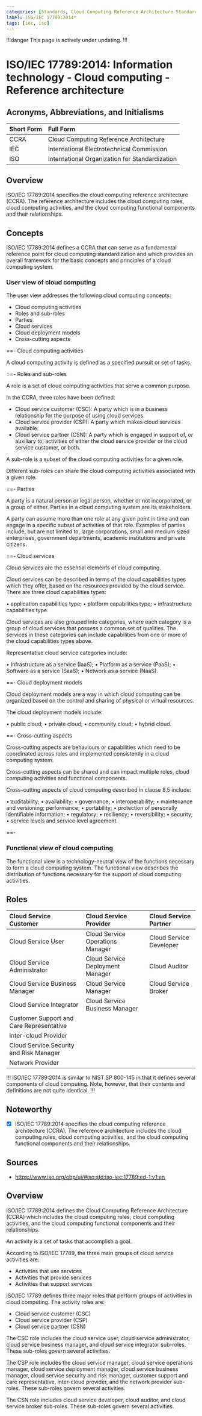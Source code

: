 ```yaml
---
categories: [Standards, Cloud Computing Reference Architecture Standards]
label: ISO/IEC 17789:2014*
tags: [iec, iso]
---
```


!!!danger
This page is actively under updating.
!!!

# ISO/IEC 17789:2014: Information technology - Cloud computing - Reference architecture

## Acronyms, Abbreviations, and Initialisms

Short Form | Full Form
:--- | :---
CCRA | Cloud Computing Reference Architecture
IEC | International Electrotechnical Commission
ISO | International Organization for Standardization

## Overview

ISO/IEC 17789:2014 specifies the cloud computing reference architecture (CCRA). The reference architecture includes the cloud computing roles, cloud computing activities, and the cloud computing functional components and their relationships.

## Concepts

ISO/IEC 17789:2014 defines a CCRA that can serve as a fundamental reference point for cloud computing standardization and which provides an overall framework for the basic concepts and principles of a cloud computing system.

### User view of cloud computing

The user view addresses the following cloud computing concepts:

- Cloud computing activities
- Roles and sub-roles
- Parties
- Cloud services
- Cloud deployment models
- Cross-cutting aspects

==- Cloud computing activities

A cloud computing activity is defined as a specified pursuit or set of tasks.

==- Roles and sub-roles

A role is a set of cloud computing activities that serve a common purpose.

In the CCRA, three roles have been defined:

- Cloud service customer (CSC): A party which is in a business relationship for the purpose of using cloud services.
- Cloud service provider (CSP): A party which makes cloud services available.
- Cloud service partner (CSN): A party which is engaged in support of, or auxiliary to, activities of either the cloud service provider or the cloud service customer, or both.

A sub-role is a subset of the cloud computing activities for a given role.

Different sub-roles can share the cloud computing activities associated with a given role.

==- Parties

A party is a natural person or legal person, whether or not incorporated, or a group of either. Parties in a cloud computing system are its stakeholders.

A party can assume more than one role at any given point in time and can engage in a specific subset of activities of that role. Examples of parties include, but are not limited to, large corporations, small and medium sized enterprises, government departments, academic institutions and private citizens.

==- Cloud services

Cloud services are the essential elements of cloud computing.

Cloud services can be described in terms of the cloud capabilities types which they offer, based on the resources provided by the cloud service. There are three cloud capabilities types:

• application capabilities type;
• platform capabilities type;
• infrastructure capabilities type.

Cloud services are also grouped into categories, where each category is a group of cloud services that possess a common set of qualities. The services in these categories can include capabilities from one or more of the cloud capabilities types above.

Representative cloud service categories include:

• Infrastructure as a service (IaaS);
• Platform as a service (PaaS);
• Software as a service (SaaS);
• Network as a service (NaaS).

==- Cloud deployment models

Cloud deployment models are a way in which cloud computing can be organized based on the control and sharing of physical or virtual resources.

The cloud deployment models include:

• public cloud;
• private cloud;
• community cloud;
• hybrid cloud.

==- Cross-cutting aspects

Cross-cutting aspects are behaviours or capabilities which need to be coordinated across roles and implemented consistently in a cloud computing system.

Cross-cutting aspects can be shared and can impact multiple roles, cloud computing activities and functional components.

Cross-cutting aspects of cloud computing described in clause 8.5 include:

• auditability;
• availability;
• governance;
• interoperability;
• maintenance and versioning;
performance;
• portability;
• protection of personally identifiable information;
• regulatory;
• resiliency;
• reversibility;
• security;
• service levels and service level agreement.

==-

### Functional view of cloud computing

The functional view is a technology-neutral view of the functions necessary to form a cloud computing system. The functional view describes the distribution of functions necessary for the support of cloud computing activities.

## Roles

Cloud Service Customer | Cloud Service Provider | Cloud Service Partner
:--- | :--- | :---
Cloud Service User | Cloud Service Operations Manager | Cloud Service Developer
Cloud Service Administrator | Cloud Service Deployment Manager | Cloud Auditor
Cloud Service Business Manager | Cloud Service Manager | Cloud Service Broker
Cloud Service Integrator | Cloud Service Business Manager |
| Customer Support and Care Representative |
| Inter-cloud Provider |
| Cloud Service Security and Risk Manager |
| Network Provider |

!!!
ISO/IEC 17789:2014 is similar to NIST SP 800-145 in that it defines several components of cloud computing. Note, however, that their contents and definitions are not quite identical.
!!!

## Noteworthy

- [x] ISO/IEC 17789:2014 specifies the cloud computing reference architecture (CCRA). The reference architecture includes the cloud computing roles, cloud computing activities, and the cloud computing functional components and their relationships.

## Sources

- https://www.iso.org/obp/ui/#iso:std:iso-iec:17789:ed-1:v1:en

## Overview

ISO/IEC 17789:2014 defines the Cloud Computing Reference Architecture (CCRA) which includes the cloud computing roles, cloud computing activities, and the cloud computing functional components and their relationships.

An activity is a set of tasks that accomplish a goal.

According to ISO/IEC 17789, the three main groups of cloud service activities are:

- Activities that use services
- Activities that provide services
- Activities that support services

ISO/IEC 17789 defines three major roles that perform groups of activities in cloud computing. The activity roles are:

- Cloud service customer (CSC)
- Cloud service provider (CSP)
- Cloud service partner (CSN)

The CSC role includes the cloud service user, cloud service administrator, cloud service business manager, and cloud service integrator sub-roles. These sub-roles govern several activities.

The CSP role includes the cloud service manager, cloud service operations manager, cloud service deployment manager, cloud service business manager, cloud service security and risk manager, customer support and care representative, inter-cloud provider, and the network provider sub-roles. These sub-roles govern several activities.

The CSN role includes cloud service developer, cloud auditor, and cloud service broker sub-roles. These sub-roles govern several activities.
